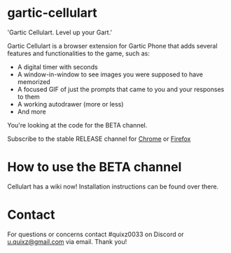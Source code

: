 # gartic-cellulart

'Gartic Cellulart. Level up your Gart.'

Gartic Cellulart is a browser extension for Gartic Phone that adds several features and functionalities to the game, such as:

- A digital timer with seconds
- A window-in-window to see images you were supposed to have memorized
- A focused GIF of just the prompts that came to you and your responses to them
- A working autodrawer (more or less)
- And more

You're looking at the code for the BETA channel.

Subscribe to the stable RELEASE channel for
[Chrome](https://chrome.google.com/webstore/detail/pjeenahidnpjaajbiidagnackjdhnlam)
or
[Firefox](https://addons.mozilla.org/addon/gartic-cellulart/)

# How to use the BETA channel

Cellulart has a wiki now!
Installation instructions can be found over there.

# Contact

For questions or concerns contact #quixz0033 on Discord or u.quixz@gmail.com via email. Thank you!
